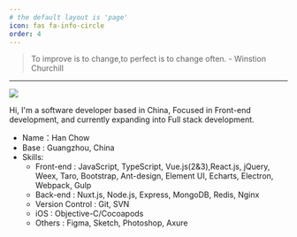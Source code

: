 ```yaml
---
# the default layout is 'page'
icon: fas fa-info-circle
order: 4
---
```


> To improve is to change,to perfect is to change often. - Winstion Churchill

<!-- > 要进步就要去改变;要追求完美就要不断改变. - 温斯顿·丘吉尔 -->

---



![](https://images.unsplash.com/photo-1504805572947-34fad45aed93?ixlib=rb-4.0.3&ixid=MnwxMjA3fDB8MHxwaG90by1wYWdlfHx8fGVufDB8fHx8&auto=format&fit=crop&w=1740&q=80)


Hi, I'm a software developer based in China, Focused in Front-end development, and currently expanding into Full stack development.


- Name：Han Chow
- Base : Guangzhou, China
- Skills:
   -  Front-end : JavaScript, TypeScript, Vue.js(2&3),React.js, jQuery, Weex, Taro, Bootstrap, Ant-design, Element UI, Echarts, Electron, Webpack, Gulp
   -  Back-end : Nuxt.js, Node.js, Express, MongoDB, Redis, Nginx
   -  Version Control : Git, SVN
   -  iOS : Objective-C/Cocoapods
   -  Others : Figma, Sketch, Photoshop, Axure



